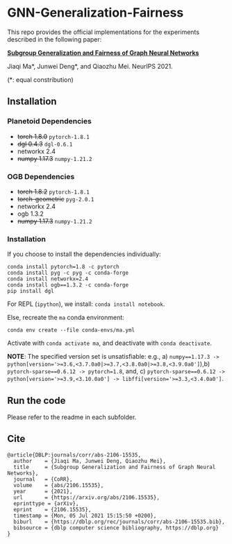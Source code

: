 # GNN-Generalization-Fairness

This repo provides the official implementations for the experiments described in the following paper:

[**Subgroup Generalization and Fairness of Graph Neural Networks**](https://arxiv.org/abs/2106.15535)

Jiaqi Ma\*, Junwei Deng\*, and Qiaozhu Mei. NeurIPS 2021.

(\*: equal constribution)

## Installation

### Planetoid Dependencies
- ~~torch 1.8.0~~ `pytorch-1.8.1`
- ~~dgl 0.4.3~~ `dgl-0.6.1`
- networkx 2.4  
- ~~numpy 1.17.3~~ `numpy-1.21.2`
  
### OGB Dependencies
- ~~torch 1.8.2~~ `pytorch-1.8.1`
- ~~torch-geometric~~ `pyg-2.0.1`
- networkx 2.4
- ogb 1.3.2
- ~~numpy 1.17.3~~ `numpy-1.21.2`

### Installation

If you choose to install the dependencies individually:
```
conda install pytorch=1.8 -c pytorch
conda install pyg -c pyg -c conda-forge
conda install networkx=2.4
conda install ogb==1.3.2 -c conda-forge
pip install dgl
```

For REPL (`ipython`), we install: `conda install notebook`.

Else, recreate the `ma` conda environment: 
```
conda env create --file conda-envs/ma.yml
```

Activate with `conda activate ma`, and deactivate with `conda deactivate`.

**NOTE**: The specified version set is unsatisfiable: e.g., a) `numpy==1.17.3 -> python[version='>=3.6,<3.7.0a0|>=3.7,<3.8.0a0|>=3.8,<3.9.0a0']`),b) `pytorch-sparse==0.6.12 -> pytorch=1.8`, and, c) `pytorch-sparse==0.6.12 -> python[version='>=3.9,<3.10.0a0'] -> libffi[version='>=3.3,<3.4.0a0']`.

## Run the code

Please refer to the readme in each subfolder.

## Cite
```
@article{DBLP:journals/corr/abs-2106-15535,
  author    = {Jiaqi Ma, Junwei Deng, Qiaozhu Mei},
  title     = {Subgroup Generalization and Fairness of Graph Neural Networks},
  journal   = {CoRR},
  volume    = {abs/2106.15535},
  year      = {2021},
  url       = {https://arxiv.org/abs/2106.15535},
  eprinttype = {arXiv},
  eprint    = {2106.15535},
  timestamp = {Mon, 05 Jul 2021 15:15:50 +0200},
  biburl    = {https://dblp.org/rec/journals/corr/abs-2106-15535.bib},
  bibsource = {dblp computer science bibliography, https://dblp.org}
}
```
